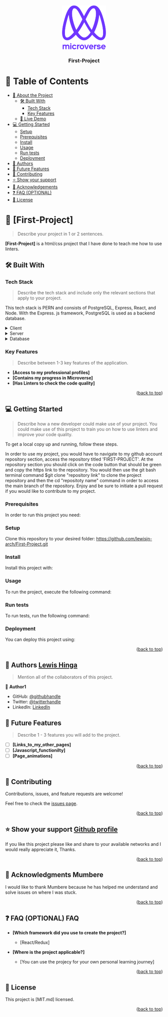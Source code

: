 <a name="readme-top"></a>


<div align="center">
  <img src="murple_logo.png" alt="logo" width="140"  height="auto" />
  <br/>

  <h3><b>First-Project</b></h3>

</div>



# 📗 Table of Contents

- [📖 About the Project](#about-project)
  - [🛠 Built With](#built-with)
    - [Tech Stack](#tech-stack)
    - [Key Features](#key-features)
  - [🚀 Live Demo](#live-demo)
- [💻 Getting Started](#getting-started)
  - [Setup](#setup)
  - [Prerequisites](#prerequisites)
  - [Install](#install)
  - [Usage](#usage)
  - [Run tests](#run-tests)
  - [Deployment](#deployment)
- [👥 Authors](#authors)
- [🔭 Future Features](#future-features)
- [🤝 Contributing](#contributing)
- [⭐️ Show your support](#support)
- [🙏 Acknowledgements](#acknowledgements)
- [❓ FAQ (OPTIONAL)](#faq)
- [📝 License](#license)

<!-- PROJECT DESCRIPTION -->

# 📖 [First-Project] <a name="about-project"></a>

> Describe your project in 1 or 2 sentences.

**[First-Project]** is a html/css project that I have done to teach me how to use linters.

## 🛠 Built With <a name="html"></a>

### Tech Stack <a name="PERN"></a>

> Describe the tech stack and include only the relevant sections that apply to your project.

This tech stack is PERN and consists of PostgreSQL, Express, React, and Node. With the Express. js framework, PostgreSQL is used as a backend database.

<details>
  <summary>Client</summary>
  <ul>
    <li><a href="https://reactjs.org/">React.js</a></li>
  </ul>
</details>

<details>
  <summary>Server</summary>
  <ul>
    <li><a href="https://expressjs.com/">Express.js</a></li>
  </ul>
</details>

<details>
<summary>Database</summary>
  <ul>
    <li><a href="https://www.postgresql.org/">PostgreSQL</a></li>
  </ul>
</details>

<!-- Features -->

### Key Features <a name="key-features"></a>

> Describe between 1-3 key features of the application.

- **[Access to my professional profiles]**
- **[Contains my progress in Microverse]**
- **[Has Linters to check the code quality]**

<p align="right">(<a href="#readme-top">back to top</a>)</p>

## 💻 Getting Started <a name="getting-started"></a>

> Describe how a new developer could make use of your project.
 You could make use of this project to train you on how to use linters and improve your code quality.


To get a local copy up and running, follow these steps.

<p>In order to use my project, you would have to navigate to my github account repository section, access the repository titled 'FIRST-PROJECT'. At the repository section you should click on the code button that should be green and copy the https link to the repository. You would then use the git bash terminal command $git clone "repository link" to clone the project repository and then the cd "repositoty name" command in order to access the main branch of the repository. Enjoy and be sure to initiate a pull request if you would like to contribute to my  project.</p>

### Prerequisites

In order to run this project you need:

<!--
Example command:

```sh
 gem install rails
```
 -->

### Setup

Clone this repository to your desired folder:
https://github.com/lewisjn-arch/First-Project.git
<!--
Example commands:

```sh
  cd my-folder
  git clone git@github.com:myaccount/my-project.git
```
--->

### Install

Install this project with:

<!--
Example command:

```sh
  cd my-project
  gem install
```
--->

### Usage

To run the project, execute the following command:

<!--
Example command:

```sh
  rails server
```
--->

### Run tests

To run tests, run the following command:

<!--
Example command:

```sh
  bin/rails test test/models/article_test.rb
```
--->

### Deployment

You can deploy this project using:

<!--
Example:

```sh

```
 -->

<p align="right">(<a href="#readme-top">back to top</a>)</p>


## 👥 Authors <a name="authors" href="https://github.com/lewisjn-arch">Lewis Hinga</a>

> Mention all of the collaborators of this project.

👤 **Author1**

- GitHub: [@githubhandle](https://github.com/lewisjn-arch)
- Twitter: [@twitterhandle](https://twitter.com/lhinga75)
- LinkedIn: [LinkedIn](https://www.linkedin.com/in/lewis-hinga-b40a501b1/)

## 🔭 Future Features <a name="future-features"></a>

> Describe 1 - 3 features you will add to the project.

- [ ] **[Links_to_my_other_pages]**
- [ ] **[Javascript_functionilty]**
- [ ] **[Page_animations]**

<p align="right">(<a href="#readme-top">back to top</a>)</p>



## 🤝 Contributing <a name="contributing"></a>

Contributions, issues, and feature requests are welcome!

Feel free to check the [issues page](../../issues/).

<p align="right">(<a href="#readme-top">back to top</a>)</p>


## ⭐️ Show your support <a name="support" href="https://github.com/lewisjn-arch">Github profile</a>

If you like this project please like and share to your available networks and I would really appreciate it, Thanks.

<p align="right">(<a href="#readme-top">back to top</a>)</p>

<!-- ACKNOWLEDGEMENTS -->

## 🙏 Acknowledgments <a name="acknowledgements">Mumbere</a>

I would like to thank Mumbere because he has helped me understand and solve issues on where I was stuck.

<p align="right">(<a href="#readme-top">back to top</a>)</p>

<!-- FAQ (optional) -->

## ❓ FAQ (OPTIONAL) <a name="faq">FAQ</a>

- **[Which framework did you use to create the project?]**

  - [React/Redux]

- **[Where is the project applicable?]**

  - [You can use the projecy for your own personal learning journey]

<p align="right">(<a href="#readme-top">back to top</a>)</p>


## 📝 License <a name="license"></a>

This project is [MIT.md] licensed.

<p align="right">(<a href="#readme-top">back to top</a>)</p>
